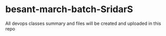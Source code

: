 # besant-march-batch-SridarS
All devops classes summary and files will be created and uploaded in this repo
